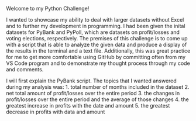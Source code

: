Welcome to my Python Challenge! 

I wanted to showcase my ability to deal with larger datasets without Excel and to further my development in programming. I had been given the inital datasets for PyBank and PyPoll, which are datasets on profit/losses and voting elections, respectively. The premises of this challenge is to come up with a script that is able to analyze the given data and produce a display of the results in the terminal and a text file. Additionally, this was great practice for me to get more comfortable using GitHub by committing often from my VS Code program and to demonstrate my thought process through my code and comments. 

I will first explain the PyBank script. The topics that I wanted answered during my analysis was: 
    1. total number of months included in the dataset
    2. net total amount of profit/losses over the entire period
    3. the changes in profit/losses over the entire period and the average of those changes
    4. the greatest increase in profits with the date and amount
    5. the greatest decrease in profits with data and amount


